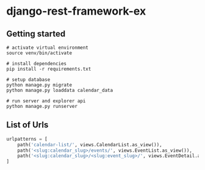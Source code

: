 # django-rest-framework-ex
## Getting started
```
# activate virtual environment
source venv/bin/activate
```
```
# install dependencies
pip install -r requirements.txt
```
```
# setup database
python manage.py migrate
python manage.py loaddata calendar_data
```
```
# run server and explorer api
python manage.py runserver
```
## List of Urls
```py
urlpatterns = [
    path('calendar-list/', views.CalendarList.as_view()),
    path('<slug:calendar_slug>/events/', views.EventList.as_view()),
    path('<slug:calendar_slug>/<slug:event_slug>/', views.EventDetail.as_view())
]
```